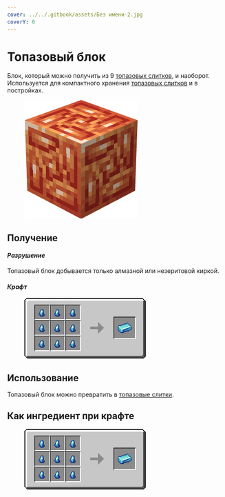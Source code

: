 ```yaml
---
cover: ../../.gitbook/assets/Без имени-2.jpg
coverY: 0
---
```


# Топазовый блок

Блок, который можно получить из 9 [топазовых слитков](../materialy/metally-i-mineraly/topazovyi-slitok.md), и наоборот. Используется для компактного хранения [топазовых слитков](../materialy/metally-i-mineraly/topazovyi-slitok.md) и в постройках.

<figure><img src="../../.gitbook/assets/orange_ore_block (1).png" alt=""><figcaption></figcaption></figure>

## Получение

#### _Разрушение_

Топазовый блок добывается только алмазной или незеритовой киркой.

#### _Крафт_

<figure><img src="../../.gitbook/assets/Новый проект.png" alt=""><figcaption></figcaption></figure>

## Использование

Топазовый блок можно превратить в [топазовые слитки](../materialy/metally-i-mineraly/topazovyi-slitok.md).

## Как ингредиент при крафте

<figure><img src="../../.gitbook/assets/Новый проект.png" alt=""><figcaption></figcaption></figure>
